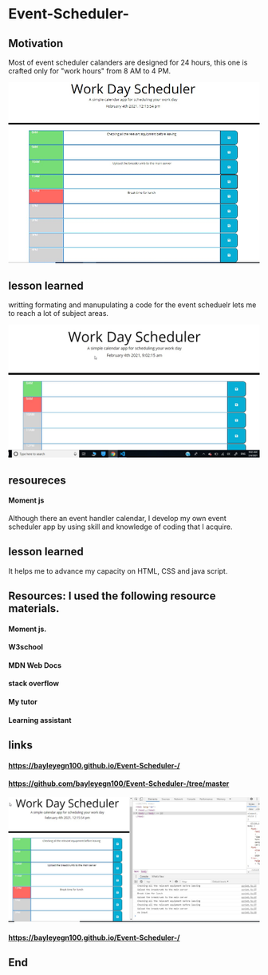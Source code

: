 # Event-Scheduler-
## Motivation
Most of event scheduler calanders are designed for 24 hours, this one is crafted only for "work hours" from 8 AM to 4 PM.

 ![work time calander](Images/Workdayscheduler.jpg)

## lesson learned 
writting formating and manupulating a code for the event scheduelr lets me to reach a lot of subject areas. 

 ![work time calander](Images/schedulerpic.jpg)

## resoureces
#### Moment js
Although there an event handler calendar, I develop my own event scheduler app by using skill and knowledge of coding that I acquire.
## lesson learned 
It helps me to advance my capacity on HTML, CSS and java script. 
## Resources: I used the following resource materials. 
#### Moment js.
#### W3school
#### MDN Web Docs
#### stack overflow
#### My tutor
#### Learning assistant 
## links 
#### https://bayleyegn100.github.io/Event-Scheduler-/
#### https://github.com/bayleyegn100/Event-Scheduler-/tree/master

 ![work time calander](Images/DayScheduler.jpg)

#### https://bayleyegn100.github.io/Event-Scheduler-/
 ## End

